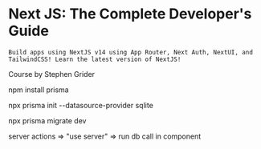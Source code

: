 # Next JS: The Complete Developer's Guide

    Build apps using NextJS v14 using App Router, Next Auth, NextUI, and TailwindCSS! Learn the latest version of NextJS!

Course by Stephen Grider

npm install prisma

npx prisma init --datasource-provider sqlite

npx prisma migrate dev

server actions => "use server" => run db call in component
